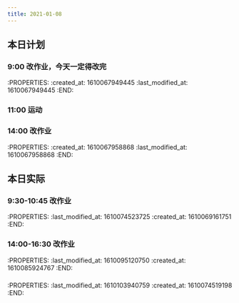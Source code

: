 ```yaml
---
title: 2021-01-08
---
```


## 本日计划
### 9:00 改作业，今天一定得改完
:PROPERTIES:
:created_at: 1610067949445
:last_modified_at: 1610067949445
:END:
### 11:00 运动
### 14:00 改作业
:PROPERTIES:
:created_at: 1610067958868
:last_modified_at: 1610067958868
:END:
## 本日实际
### 9:30-10:45 改作业
:PROPERTIES:
:last_modified_at: 1610074523725
:created_at: 1610069161751
:END:
### 14:00-16:30 改作业
:PROPERTIES:
:last_modified_at: 1610095120750
:created_at: 1610085924767
:END:
###
:PROPERTIES:
:last_modified_at: 1610103940759
:created_at: 1610074519198
:END:
